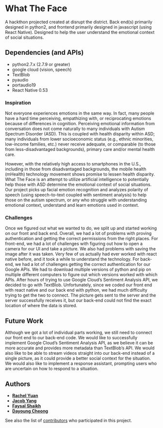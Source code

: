 # What The Face

A hackthon projected created at disrupt the district. Back end(s) primarily designed in python2, and frontend primarily designed in javascript (using React Native). Designed to help the user understand the emotional context of social situations.

## Dependencies (and APIs)

 - python2.7.x (2.7.9 or greater)
 - google cloud (vision, speech)
 - TextBlob
 - pyaudio
 - portaudio19
 - React Native 0.53

### Inspiration

Not everyone experiences emotions in the same way. In fact, many people have a hard time perceiving, empathizing with, or reciprocating emotions because of differences in cognition. Perceiving emotional information from conversation does not come naturally to many individuals with Autism Spectrum Disorder (ASD). This is coupled with health disparity within ASD; many individuals from lower socioeconomic status (e.g., ethnic minorities, low-income families, etc.) never receive adequate, or comparable (to those from less-disadvantaged backgrounds), primary care and/or mental health care.

However, with the relatively high access to smartphones in the U.S., including in those from disadvantaged backgrounds, the mobile health (mHealth) technology movement shows promise to lessen health disparity. What The Face is an attempt to utilize artificial intelligence to potentially help those with ASD determine the emotional context of social situations. Our project picks up facial emotion recognition and analyzes polarity of speech (using speech-to-text coupled with sentiment analysis) to help those on the autism spectrum, or any who struggle with understanding emotional context, understand and learn emotions used in context.

### Challenges

Once we figured out what we wanted to do, we split up and started working on our front and back end. Overall, we had a lot of problems with proving authentication and getting the correct permissions from the right places. For front-end, we had a lot of challenges with figuring out how to open a camera for our UI and take a picture. We also had problems with saving the image after it was taken. Very few of us actually had ever worked with react native before, and it took a while to understand the technology. For back-end, we had a lot of challenges getting the correct authentication for our Google APIs. We had to download multiple versions of python and pip on multiple different computers to figure out which versions worked with which APIs. After hours of trying to use Google Cloud’s Sentiment Analysis API, we decided to go with TextBlob. Unfortunately, since we coded our front end with react native and our back end with python, we had much difficulty trying to get the two to connect. The picture gets sent to the server and the server successfully receives it, but our back-end could not find the exact location of where the data is stored.

## Future Work

Although we got a lot of individual parts working, we still need to connect our front end to our back-end code. We would like to successfully implement Google Cloud’s Sentiment Analysis API, as we believe it can be more accurate and provides more metadata than TextBlob’s API. We would also like to be able to stream videos straight into our back-end instead of a single picture, as it could provide a better social context for the situation. We would also like to implement a response assistant, prompting users who are uncertain on how to respond to a situation.

## Authors

* [**Rachel Yuan**](https://www.linkedin.com/in/rachelyuan/)
* [**Jacob Yang**](https://www.linkedin.com/in/jacob-yang-89605013b/)
* [**Faysal Shaikh**](https://www.linkedin.com/in/faysalshaikh/)
* [**Dayoung Cheong**](https://www.linkedin.com/in/dayoungcheong/)

See also the list of [contributors](https://github.com/yrachel/whattheface/graphs/contributors) who participated in this project.
